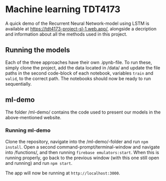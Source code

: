 # Machine learning TDT4173
A quick demo of the Recurrent Neural Network-model using LSTM is available at https://tdt4173-project-sl-1.web.app/, alongside a decription and information about all the methods used in this project. 

## Running the models
Each of the three approaches have their own .ipynb-file. To run these, simply clone the project, add the data located in /data/ and update the file paths in the second code-block of each notebook, variables `train` and `valid`, to the correct path. The notebooks should now be ready to run sequentially. 

## ml-demo
The folder /ml-demo/ contains the code used to present our models in the above-mentioned website.

### Running ml-demo
Clone the repository, navigate into the /ml-demo/-folder and run `npm install`. Open a second command-prompt/terminal-window and navigate into /functions/, and then running `firebase emulators:start`. When this is running properly, go back to the previous window (with this one still open and running) and run `npm start`. 

The app will now be running at `http://localhost:3000`.
